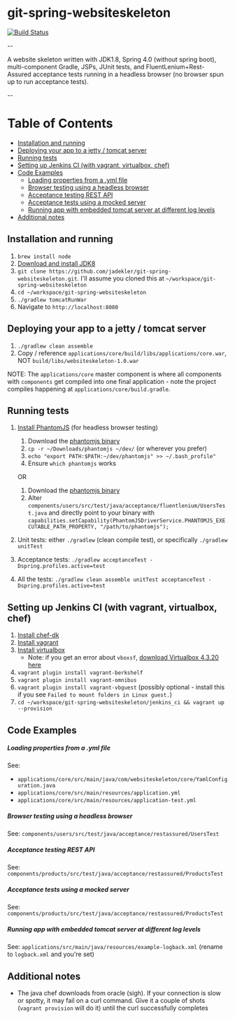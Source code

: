 # git-spring-websiteskeleton

[![Build Status](https://travis-ci.org/jadekler/git-java-websiteskeleton.svg?branch=master)](https://travis-ci.org/jadekler/git-java-websiteskeleton)

--

A website skeleton written with JDK1.8, Spring 4.0 (without spring boot), multi-component Gradle, JSPs, JUnit tests,
and FluentLenium+Rest-Assured acceptance tests running in a headless browser (no browser spun up to run acceptance tests).

--

# Table of Contents

- [Installation and running](#installation-and-running)
- [Deploying your app to a jetty / tomcat server](#deploying-your-app-to-a-jetty--tomcat-server)
- [Running tests](#running-tests)
- [Setting up Jenkins CI (with vagrant, virtualbox, chef)](#setting-up-jenkins-ci-with-vagrant-virtualbox-chef)
- [Code Examples](#code-examples)
    - [Loading properties from a .yml file](#loading-properties-from-a-yml-file)
    - [Browser testing using a headless browser](#browser-testing-using-a-headless-browser)
    - [Acceptance testing REST API](#acceptance-testing-rest-api)
    - [Acceptance tests using a mocked server](#acceptance-tests-using-a-mocked-server)
    - [Running app with embedded tomcat server at different log levels](#running-app-with-embedded-tomcat-server-at-different-log-levels)
- [Additional notes](#additional-notes)

## Installation and running

1. `brew install node`
1. [Download and install JDK8](http://www.oracle.com/technetwork/java/javase/downloads/jdk8-downloads-2133151.html)
1. `git clone https://github.com/jadekler/git-spring-websiteskeleton.git`. I'll assume you cloned this at
`~/workspace/git-spring-websiteskeleton`
1. `cd ~/workspace/git-spring-websiteskeleton`
1. `./gradlew tomcatRunWar`
1. Navigate to `http://localhost:8080`

## Deploying your app to a jetty / tomcat server

1. `./gradlew clean assemble`
1. Copy / reference `applications/core/build/libs/applications/core.war`, NOT `build/libs/websiteskeleton-1.0.war`

NOTE: The `applications/core` master component is where all components with `components` get compiled into one final
application - note the project compiles happening at `applications/core/build.gradle`.

## Running tests

1. [Install PhantomJS](http://phantomjs.org/download.html) (for headless browser testing)
    1. Download the [phantomjs binary](https://github.com/eugene1g/phantomjs/releases/tag/2.0.0-bin)
    1. `cp -r ~/Downloads/phantomjs ~/dev/` (or wherever you prefer)
    1. `echo "export PATH:$PATH:~/dev/phantomjs" >> ~/.bash_profile"`
    1. Ensure `which phantomjs` works

    OR

    1. Download the [phantomjs binary](https://github.com/eugene1g/phantomjs/releases/tag/2.0.0-bin)
    1. Alter `components/users/src/test/java/acceptance/fluentlenium/UsersTest.java` and directly point to your binary with
     `capabilities.setCapability(PhantomJSDriverService.PHANTOMJS_EXECUTABLE_PATH_PROPERTY, "/path/to/phantomjs");`
1. Unit tests: either `./gradlew` (clean compile test), or specifically `./gradlew unitTest`
1. Acceptance tests: `./gradlew acceptanceTest -Dspring.profiles.active=test`
1. All the tests: `./gradlew clean assemble unitTest acceptanceTest -Dspring.profiles.active=test`

## Setting up Jenkins CI (with vagrant, virtualbox, chef)

1. [Install chef-dk](https://downloads.chef.io/chef-dk/)
1. [Install vagrant](http://www.vagrantup.com/downloads.html)
1. [Install virtualbox](https://www.virtualbox.org/wiki/Downloads)
    - Note: if you get an error about `vboxsf`, [download Virtualbox 4.3.20 here](https://www.virtualbox.org/wiki/Download_Old_Builds_4_3)
1. `vagrant plugin install vagrant-berkshelf`
1. `vagrant plugin install vagrant-omnibus`
1. `vagrant plugin install vagrant-vbguest` (possibly optional - install this if you see `Failed to mount folders in Linux guest.`)
1. `cd ~/workspace/git-spring-websiteskeleton/jenkins_ci && vagrant up --provision`

## Code Examples

##### Loading properties from a .yml file

See:

- `applications/core/src/main/java/com/websiteskeleton/core/YamlConfiguration.java`
- `applications/core/src/main/resources/application.yml`
- `applications/core/src/main/resources/application-test.yml`

##### Browser testing using a headless browser

See: `components/users/src/test/java/acceptance/restassured/UsersTest`

##### Acceptance testing REST API

See: `components/products/src/test/java/acceptance/restassured/ProductsTest`

##### Acceptance tests using a mocked server

See: `components/products/src/test/java/acceptance/restassured/ProductsTest`

##### Running app with embedded tomcat server at different log levels

See: `applications/src/main/java/resources/example-logback.xml` (rename to `logback.xml` and you're set)

## Additional notes

- The java chef downloads from oracle (sigh). If your connection is slow or spotty, it may fail on a curl command. Give it
a couple of shots (`vagrant provision` will do it) until the curl successfully completes
